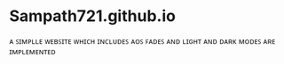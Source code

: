 # Sampath721.github.io
ᴀ ꜱɪᴍᴘʟʟᴇ ᴡᴇʙꜱɪᴛᴇ ᴡʜɪᴄʜ ɪɴᴄʟᴜᴅᴇꜱ ᴀᴏꜱ ꜰᴀᴅᴇꜱ ᴀɴᴅ ʟɪɢʜᴛ ᴀɴᴅ ᴅᴀʀᴋ ᴍᴏᴅᴇꜱ ᴀʀᴇ ɪᴍᴘʟᴇᴍᴇɴᴛᴇᴅ
